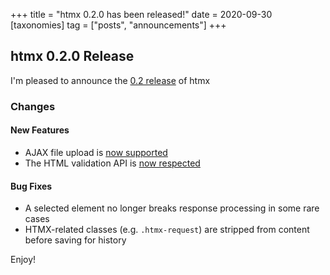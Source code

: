 +++
title = "htmx 0.2.0 has been released!"
date = 2020-09-30
[taxonomies]
tag = ["posts", "announcements"]
+++

## htmx 0.2.0 Release

I'm pleased to announce the [0.2 release](https://unpkg.com/browse/htmx.org@0.2.0/) of htmx

### Changes

#### New Features

* AJAX file upload is [now supported](@/docs.md#files)
* The HTML validation API is [now respected](@/docs.md#validation)

#### Bug Fixes

* A selected element no longer breaks response processing in some rare cases
* HTMX-related classes (e.g. `.htmx-request`) are stripped from content before saving for history

Enjoy!
